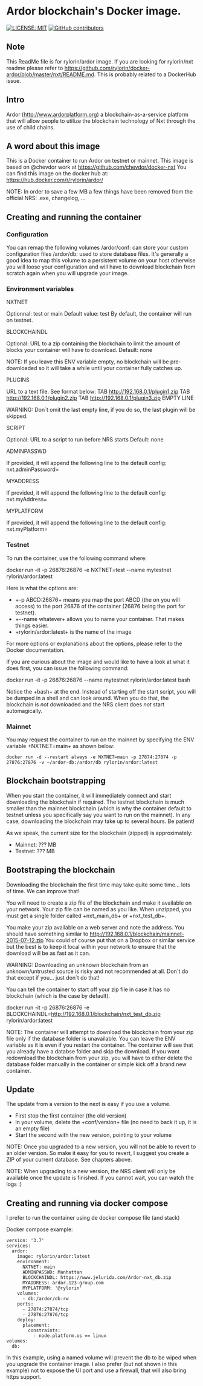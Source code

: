 # Ardor blockchain's Docker image.

[![LICENSE: MIT](https://img.shields.io/github/license/rylorin/docker-ardor)](https://raw.githubusercontent.com/rylorin/docker-ardor/master/LICENSE)
[![GitHub contributors](https://img.shields.io/github/contributors/rylorin/docker-ardor)](https://github.com/rylorin/docker-ardor/graphs/contributors)

## Note
This ReadMe file is for rylorin/ardor image.
If you are looking for rylorin/nxt readme please refer to https://github.com/rylorin/docker-ardor/blob/master/nxt/README.md.
This is probably related to a DockerHub issue.

## Intro
Ardor (http://www.ardorplatform.org) a blockchain-as-a-service platform that will allow people to utilize the blockchain technology of Nxt through the use of child chains.

## A word about this image
This is a Docker container to run Ardor on testnet or mainnet. This image is based on @chevdor work at https://github.com/chevdor/docker-nxt
You can find this image on the docker hub at: https://hub.docker.com/r/rylorin/ardor/

NOTE: In order to save a few MB a few things have been removed from the official NRS: .exe, changelog, ...

## Creating and running the container

### Configuration

You can remap the following volumes
/ardor/conf: can store your custom configuration files
/ardor/db: used to store database files. It's generally a good idea to map this volume to a persistent volume on your host otherwise you will loose your configuration and will have to download blockchain from scratch again when you will upgrade your image.

### Environment variables

NXTNET

Optionnal: test or main
Default value: test
By default, the container will run on testnet.

BLOCKCHAINDL

Optional: URL to a zip containing the blockchain to limit the amount of blocks your container will have to download.
Default: none

NOTE: If you leave this ENV variable empty, no blockchain will be pre-downloaded so it will take a while until your container fully catches up.

PLUGINS

URL to a text file. See format below:
<sha256> TAB http://192.168.0.1/plugin1.zip
<sha256> TAB http://192.168.0.1/plugin2.zip
<sha256> TAB http://192.168.0.1/plugin3.zip
EMPTY LINE

WARNING: Don´t omit the last empty line, if you do so, the last plugin will be skipped.

SCRIPT

Optional: URL to a script to run before NRS starts
Default: none

ADMINPASSWD

If provided, it will append the following line to the default config:
   nxt.adminPassword=<your pick>

MYADDRESS

If provided, it will append the following line to the default config:
   nxt.myAddress=<your pick>

MYPLATFORM

If provided, it will append the following line to the default config:
   nxt.myPlatform=<your pick>

### Testnet

To run the container, use the following command where:

   docker run -it -p 26876:26876 -e NXTNET=test --name mytestnet rylorin/ardor:latest

Here is what the options are:

* +-p ABCD:26876+ means you map the port ABCD (the on you will access) to the port 26876 of the container (26876 being the port for testnet).
* +--name whatever+ allows you to name your container. That makes things easier.
* +rylorin/ardor:latest+ is the name of the image

For more options or explanations about the options, please refer to the Docker documentation.

If you are curious about the image and would like to have a look at what it does first, you can issue the following command:

   docker run -it -p 26876:26876 --name mytestnet rylorin/ardor:latest bash

Notice the +bash+ at the end. Instead of starting off the start script, you will be dumped in a shell and can look around. When you do that, the blockchain is *not* downloaded and the NRS client does *not* start automagically.

### Mainnet

You may request the container to run on the mainnet by specifying the ENV variable +NXTNET=main+ as shown below:

	docker run -d --restart always -e NXTNET=main -p 27874:27874 -p 27876:27876 -v ~/ardor-db:/ardor/db rylorin/ardor:latest

## Blockchain bootstrapping

When you start the container, it will immediately connect and start downloading the blockchain if required. The testnet blockchain is much smaller than the mainnet blockchain (which is why the container default to testnet unless you specifically say you want to run on the mainnet). In any case, downloading the blockchain may take up to several hours. Be patient!

As we speak, the current size for the blockchain (zipped) is approximately:

- Mainnet: ??? MB
- Testnet: ??? MB

## Bootstraping the blockchain
Downloading the blockchain the first time may take quite some time... lots of time.
We can improve that!

You will need to create a zip file of the blockchain and make it available on your network. Your zip file can be named as you like. When unzipped, you must get a single folder called +nxt_main_db+ or +nxt_test_db+.

You make your zip available on a web server and note the address. You should have something similar to http://192.168.0.1/blockchain/mainnet-2015-07-12.zip You could of course put that on a Dropbox or similar service but the best is to keep it local within your network to ensure that the download will be as fast as it can.

WARNING: Downloading an unknown blockchain from an unknown/untrusted source is risky and not recommended at all.
Don´t do that except if you... just don´t do that!

You can tell the container to start off your zip file in case it has no blockchain (which is the case by default).

   docker run -it -p 26876:26876 -e BLOCKCHAINDL=http://192.168.0.1/blockchain/nxt_test_db.zip rylorin/ardor:latest

NOTE: The container will attempt to download the blockchain from your zip file only if the database folder is unavailable.
You can leave the ENV variable as it is even if you restart the container. The container will see that you already have a databse folder and skip the download. If you want redownload the blockchain from your zip, you will have to either delete the database folder manually in the container or simple kick off a brand new container.

## Update

The update from a version to the next is easy if you use a volume.

* First stop the first container (the old version)
* In your volume, delete the +conf/version+ file (no need to back it up, it is an empty file)
* Start the second with the new version, pointing to your volume

NOTE: Once you upgraded to a new version, you will not be able to revert to an older version. So make it easy for you to revert, I suggest you create a ZIP of your current database. See chapters above.

NOTE: When upgrading to a new version, the NRS client will only be available once the update is finished. If you cannot wait, you can watch the logs :)

## Creating and running via docker compose

I prefer to run the container using de docker compose file (and stack)

Docker compose example:

	version: '3.7'
	services:
	  ardor:
	    image: rylorin/ardor:latest
	    environment:
	      NXTNET: main
	      ADMINPASSWD: Manhattan
	      BLOCKCHAINDL: https://www.jelurida.com/Ardor-nxt_db.zip
	      MYADDRESS: ardor.123-group.com
	      MYPLATFORM: '@rylorin'
	    volumes:
	      - db:/ardor/db:rw
	    ports:
	      - 27874:27874/tcp
	      - 27876:27876/tcp
	    deploy:
	      placement:
	        constraints:
	          - node.platform.os == linux
	volumes:
	  db:
  
In this example, using a named volume will prevent the db to be wiped when you upgrade the container image.
I also prefer (but not shown in this example) not to expose the UI port and use a firewall, that will also bring https support.